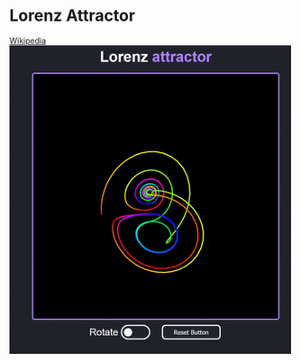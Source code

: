 # Lorenz Attractor

[Wikipedia](https://en.wikipedia.org/wiki/Lorenz_system)\
[![Lorenz attractor GIF](/lorenz.gif)](https://nonvegan.github.io/lorenz-attractor-3d/)
